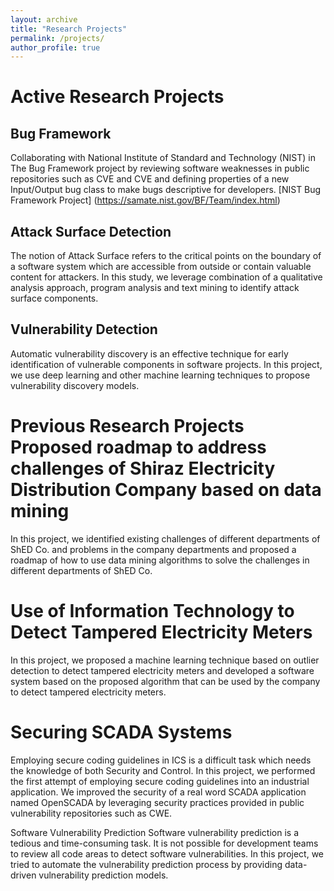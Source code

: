 ```yaml
---
layout: archive
title: "Research Projects"
permalink: /projects/
author_profile: true
---
```


Active Research Projects
======

<h2>Bug Framework</h2>

Collaborating with National Institute of Standard and Technology (NIST) in The Bug Framework project by reviewing software weaknesses in public repositories such as CVE and CVE and defining properties of a new Input/Output bug class to make bugs descriptive for developers. 
[NIST Bug Framework Project] (https://samate.nist.gov/BF/Team/index.html)

<h2>Attack Surface Detection</h2>
The notion of Attack Surface refers to the critical points on the boundary of a software system which are accessible from outside or contain valuable content for attackers. In this study, we leverage combination of a qualitative analysis approach, program analysis and text mining to identify attack surface components.

<h2>Vulnerability Detection</h2>
Automatic vulnerability discovery is an effective technique for early identification of vulnerable components in software projects. In this project, we use deep learning and other machine learning techniques to propose vulnerability discovery models. 

Previous Research Projects
Proposed roadmap to address challenges of Shiraz Electricity Distribution Company based on data mining
=====
In this project, we identified existing challenges of different departments of ShED Co. and problems in the company departments and proposed a roadmap of how to use data mining algorithms to solve the challenges in different departments of ShED Co.

Use of Information Technology to Detect Tampered Electricity Meters
=====
In this project, we proposed a machine learning technique based on outlier detection to detect tampered electricity meters and developed a software system based on the proposed algorithm that can be used by the company to detect tampered electricity meters. 

Securing SCADA Systems
=======
Employing secure coding guidelines in ICS is a difficult task which needs the knowledge of both Security and Control. In this project, we performed the first attempt of employing secure coding guidelines into an industrial application. We improved the security of a real word SCADA application named OpenSCADA by leveraging security practices provided in public vulnerability repositories such as CWE. 

Software Vulnerability Prediction 
Software vulnerability prediction is a tedious and time-consuming task. It is not possible for development teams to review all code areas to detect software vulnerabilities. In this project, we tried to automate the vulnerability prediction process by providing data-driven vulnerability prediction models. 
